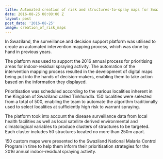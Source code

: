 ```yaml
---
title: Automated creation of risk and structures-to-spray maps for Swaziland IRS 2016
date: 2016-08-25 00:00:00 Z
layout: post
post_date: '2016-08-25'
image: creation_of_risk_maps
---
```


In Swaziland, the surveillance and decision support platform was utilised to create an automated intervention mapping process, which was done by hand in previous years.

The platform was used to support the 2016 annual process for prioritising areas for indoor-residual spraying activity. The automation of the intervention mapping process resulted in the development of digital maps being put into the hands of decision-makers, enabling them to take action based on the information they displayed.

Prioritisation was scheduled according to the various localities inherent in the Kingdom of Swaziland called Tinkhundla. 150 localities were selected from a total of 500, enabling the team to automate the algorithm traditionally used to select localities at sufficiently high risk to warrant spraying.

The platform took into account the disease surveillance data from local health facilities as well as local satellite derived environmental and climatological variables to produce clusters of structures to be targeted. Each cluster includes 50 structures located no more than 250m apart.

150 custom maps were presented to the Swaziland National Malaria Control Program in time to help them inform their prioritisation strategies for the 2016 annual indoor-residual spraying activity.
